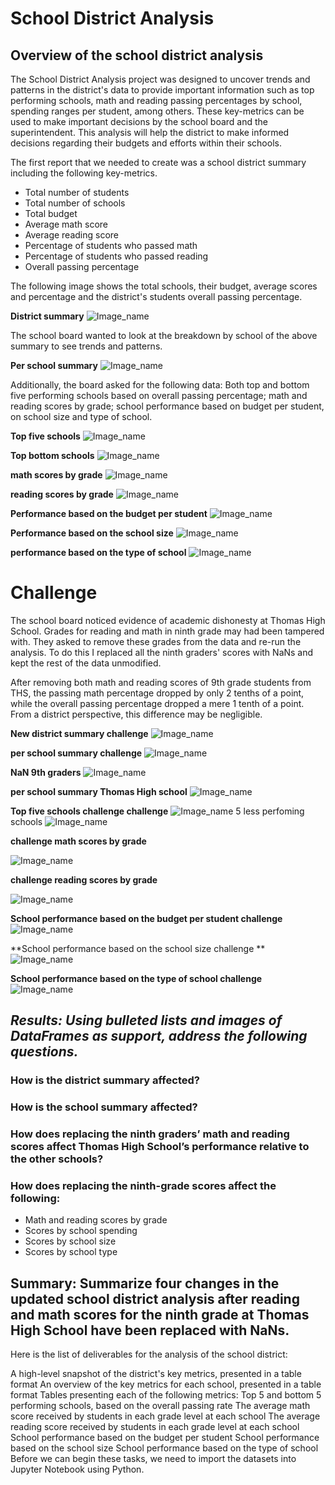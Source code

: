 # School District Analysis


## Overview of the school district analysis
The School District Analysis project was designed to uncover trends and patterns in the district's data to provide important information such as top performing schools, math and reading passing percentages by school, spending ranges per student, among others. These key-metrics can be used to make important decisions by the school board and the superintendent. This analysis will help the district to make informed decisions  regarding their budgets and efforts within their schools.
 
The first report that we needed to create was a school district summary including the following key-metrics. 

- Total number of students
- Total number of schools
- Total budget
- Average math score
- Average reading score
- Percentage of students who passed math
- Percentage of students who passed reading
- Overall passing percentage

The following image shows the total schools, their budget, average scores and percentage and the district's students overall passing percentage.

**District summary**
![Image_name](Images/district_summary_df.png)

The school board wanted to look at the breakdown by school of the above summary to see trends and patterns.

**Per school summary**
![Image_name](Images/per_school_summary_df.png)

Additionally, the board asked for the following data:  Both top and bottom five performing schools based on overall passing percentage; math and reading scores by grade; school performance based on budget per student, on school size and type of school. 

**Top five schools**
![Image_name](Images/top_schools.png)

**Top bottom schools** 
![Image_name](Images/bottom_schools.png)

**math scores by grade**
![Image_name](Images/math_scores_by_grade.png)

**reading scores by grade**
![Image_name](Images/reading_scores_by_grade.png)

**Performance based on the budget per student**
![Image_name](Images/spending_summary.png)

**Performance based on the school size**
![Image_name](Images/scores_by_school_size.png)

**performance based on the type of school**
![Image_name](Images/scores_by_school_type.png)



# Challenge

The school board noticed evidence of academic dishonesty at Thomas High School. Grades for reading and math in ninth grade may had been tampered with. They asked to remove these grades from the data and re-run the analysis. To do this I replaced all the ninth graders' scores with NaNs and kept the rest of the data unmodified. 

After removing both math and reading scores of 9th grade students from THS, the passing math percentage dropped by only 2 tenths of a point, while the overall passing percentage dropped a mere 1 tenth of a point. From a district perspective, this difference may be negligible.

**New district summary challenge**
![Image_name](Images/district_summary_challenge.png)



**per school summary challenge**
![Image_name](Images/per_school_summary_challenge.png)

**NaN 9th graders**
![Image_name](Images/NaN_9th_graders.png)

**per school summary Thomas High school**
![Image_name](Images/per_school_summary_ths_challenge.png)

**Top five schools challenge challenge**
![Image_name](Images/top_schools_challenge.png)
5 less perfoming schools 
![Image_name](Images/bottom_schools_challenge.png)

**challenge math scores by grade**

![Image_name](Images/math_scores_by_grade_challenge.png)

**challenge reading scores by grade**

![Image_name](Images/reading_scores_by_grade_challenge.png)

**School performance based on the budget per student challenge**
![Image_name](Images/spending_summary_challenge.png)

**School performance based on the school size challenge **
![Image_name](Images/scores_by_school_size_challenge.png)

**School performance based on the type of school challenge**
![Image_name](Images/scores_by_school_type_challenge.png)


## *Results: Using bulleted lists and images of DataFrames as support, address the following questions.*

### How is the district summary affected?

### How is the school summary affected?

### How does replacing the ninth graders’ math and reading scores affect Thomas High School’s performance relative to the other schools?
### How does replacing the ninth-grade scores affect the following:
- Math and reading scores by grade
- Scores by school spending
- Scores by school size
- Scores by school type
## Summary: Summarize four changes in the updated school district analysis after reading and math scores for the ninth grade at Thomas High School have been replaced with NaNs.




Here is the list of deliverables for the analysis of the school district: 

A high-level snapshot of the district's key metrics, presented in a table format
An overview of the key metrics for each school, presented in a table format
Tables presenting each of the following metrics:
Top 5 and bottom 5 performing schools, based on the overall passing rate
The average math score received by students in each grade level at each school
The average reading score received by students in each grade level at each school
School performance based on the budget per student
School performance based on the school size 
School performance based on the type of school
Before we can begin these tasks, we need to import the datasets into Jupyter Notebook using Python.